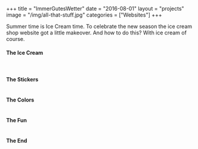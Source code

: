 +++
title = "ImmerGutesWetter"
date = "2016-08-01"
layout = "projects"
image = "/img/all-that-stuff.jpg"
categories = ["Websites"]
+++


Summer time is Ice Cream time. To celebrate the new season the ice cream shop website got a little makeover. And how to do this? With ice cream of course.

<h4>The Ice Cream</h4>

<div class="ice-img-grid">
	<img src="/img/Ice1.png" alt="">
	<img src="/img/Ice2.png" alt="">
	<img src="/img/Ice3.png" alt="">
	<img src="/img/Ice4.png" alt="">
	<img src="/img/Ice5.png" alt="">
	<img src="/img/Ice6.png" alt="">
</div>


<h4>The Stickers</h4>

<div class="ice-cream-breit">
	<img src="/img/StickerAll.png" alt="">
</div>


<h4>The Colors</h4>

<div class="ice-cream-schmal">
	<img src="/img/IceColorPalette.png" alt="">
</div>




<h4>The Fun</h4>

<div class="ice-cream-breit">
	<img src="/img/IceKids.png" alt="">
</div>

<!-- <div class="ice-cream-breit">
	<img src="/img/IceForms.png" alt="">
</div> -->

<div class="ice-cream-breit">
	<img src="/img/IceFreeForms.png" alt="">
</div>


<div class="ice-cream-breit">
	<img src="/img/IceCreamParty.png" alt="">
</div>

<h4>The End</h4>